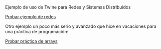 Ejemplo de uso de Twine para Redes y Sistemas Distribuidos

[Probar ejemplo de redes](RySD.html)

Otro ejemplo un poco más serio y avanzado que hice en vacaciones para una práctica de programación:

[Probar práctica de arrays](arrays.html)

